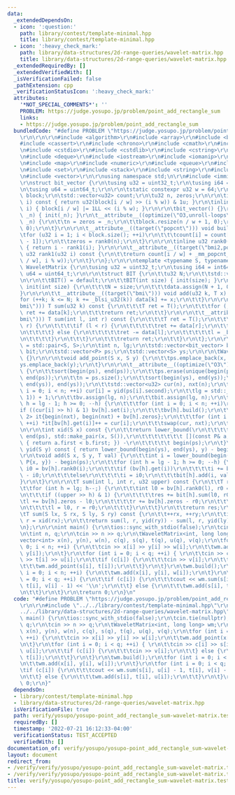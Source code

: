 ```yaml
---
data:
  _extendedDependsOn:
  - icon: ':question:'
    path: library/contest/template-minimal.hpp
    title: library/contest/template-minimal.hpp
  - icon: ':heavy_check_mark:'
    path: library/data-structures/2d-range-queries/wavelet-matrix.hpp
    title: library/data-structures/2d-range-queries/wavelet-matrix.hpp
  _extendedRequiredBy: []
  _extendedVerifiedWith: []
  _isVerificationFailed: false
  _pathExtension: cpp
  _verificationStatusIcon: ':heavy_check_mark:'
  attributes:
    '*NOT_SPECIAL_COMMENTS*': ''
    PROBLEM: https://judge.yosupo.jp/problem/point_add_rectangle_sum
    links:
    - https://judge.yosupo.jp/problem/point_add_rectangle_sum
  bundledCode: "#define PROBLEM \"https://judge.yosupo.jp/problem/point_add_rectangle_sum\"\
    \r\n\r\n\r\n#include <algorithm>\r\n#include <array>\r\n#include <bitset>\r\n\
    #include <cassert>\r\n#include <chrono>\r\n#include <cmath>\r\n#include <complex>\r\
    \n#include <cstdio>\r\n#include <cstdlib>\r\n#include <cstring>\r\n#include <ctime>\r\
    \n#include <deque>\r\n#include <iostream>\r\n#include <iomanip>\r\n#include <list>\r\
    \n#include <map>\r\n#include <numeric>\r\n#include <queue>\r\n#include <random>\r\
    \n#include <set>\r\n#include <stack>\r\n#include <string>\r\n#include <unordered_map>\r\
    \n#include <vector>\r\n\r\nusing namespace std;\n\r\n#include <immintrin.h>\r\n\
    \r\nstruct bit_vector {\r\n\tusing u32 = uint32_t;\r\n\tusing i64 = int64_t;\r\
    \n\tusing u64 = uint64_t;\r\n\r\n\tstatic constexpr u32 w = 64;\r\n\tstd::vector<u64>\
    \ block;\r\n\tstd::vector<u32> count;\r\n\tu32 n, zeros;\r\n\r\n\tinline u32 get(u32\
    \ i) const { return u32(block[i / w] >> (i % w)) & 1u; }\r\n\tinline void set(u32\
    \ i) { block[i / w] |= 1LL << (i % w); }\r\n\r\n\tbit_vector() {}\r\n\tbit_vector(int\
    \ _n) { init(_n); }\r\n\t__attribute__((optimize(\"O3,unroll-loops\"))) void init(int\
    \ _n) {\r\n\t\tn = zeros = _n;\r\n\t\tblock.resize(n / w + 1, 0);\r\n\t\tcount.resize(block.size(),\
    \ 0);\r\n\t}\r\n\r\n\t__attribute__((target(\"popcnt\"))) void build() {\r\n\t\
    \tfor (u32 i = 1; i < block.size(); ++i)\r\n\t\t\tcount[i] = count[i - 1] + _mm_popcnt_u64(block[i\
    \ - 1]);\r\n\t\tzeros = rank0(n);\r\n\t}\r\n\r\n\tinline u32 rank0(u32 i) const\
    \ { return i - rank1(i); }\r\n\r\n\t__attribute__((target(\"bmi2,popcnt\"))) inline\
    \ u32 rank1(u32 i) const {\r\n\t\treturn count[i / w] + _mm_popcnt_u64(_bzhi_u64(block[i\
    \ / w], i % w));\r\n\t}\r\n};\r\n\r\ntemplate <typename S, typename T>\r\nstruct\
    \ WaveletMatrix {\r\n\tusing u32 = uint32_t;\r\n\tusing i64 = int64_t;\r\n\tusing\
    \ u64 = uint64_t;\r\n\r\n\tstruct BIT {\r\n\t\tu32 N;\r\n\t\tstd::vector<T> data;\r\
    \n\r\n\t\tBIT() = default;\r\n\t\tBIT(int size) { init(size); }\r\n\r\n\t\tvoid\
    \ init(int size) {\r\n\t\t\tN = size;\r\n\t\t\tdata.assign(N + 1, 0);\r\n\t\t\
    }\r\n\r\n\t\t__attribute__((target(\"bmi\"))) void add(u32 k, T x) {\r\n\t\t\t\
    for (++k; k <= N; k += _blsi_u32(k)) data[k] += x;\r\n\t\t}\r\n\r\n\t\t__attribute__((target(\"\
    bmi\"))) T sum(u32 k) const {\r\n\t\t\tT ret = T();\r\n\t\t\tfor (; k; k = _blsr_u32(k))\
    \ ret += data[k];\r\n\t\t\treturn ret;\r\n\t\t}\r\n\r\n\t\t__attribute__((target(\"\
    bmi\"))) T sum(int l, int r) const {\r\n\t\t\tT ret = T();\r\n\t\t\twhile (l !=\
    \ r) {\r\n\t\t\t\tif (l < r) {\r\n\t\t\t\t\tret += data[r];\r\n\t\t\t\t\tr = _blsr_u32(r);\r\
    \n\t\t\t\t} else {\r\n\t\t\t\t\tret -= data[l];\r\n\t\t\t\t\tl = _blsr_u32(l);\r\
    \n\t\t\t\t}\r\n\t\t\t}\r\n\t\t\treturn ret;\r\n\t\t}\r\n\t};\r\n\r\n\tusing P\
    \ = std::pair<S, S>;\r\n\tint n, lg;\r\n\tstd::vector<bit_vector> bv;\r\n\tstd::vector<BIT>\
    \ bit;\r\n\tstd::vector<P> ps;\r\n\tstd::vector<S> ys;\r\n\r\n\tWaveletMatrix()\
    \ {}\r\n\r\n\tvoid add_point(S x, S y) {\r\n\t\tps.emplace_back(x, y);\r\n\t\t\
    ys.emplace_back(y);\r\n\t}\r\n\r\n\t__attribute__((optimize(\"O3\"))) void build()\
    \ {\r\n\t\tsort(begin(ps), end(ps));\r\n\t\tps.erase(unique(begin(ps), end(ps)),\
    \ end(ps));\r\n\t\tn = ps.size();\r\n\t\tsort(begin(ys), end(ys));\r\n\t\tys.erase(unique(begin(ys),\
    \ end(ys)), end(ys));\r\n\t\tstd::vector<u32> cur(n), nxt(n);\r\n\t\tfor (int\
    \ i = 0; i < n; ++i) cur[i] = yid(ps[i].second);\r\n\t\tlg = std::__lg(std::max(n,\
    \ 1)) + 1;\r\n\t\tbv.assign(lg, n);\r\n\t\tbit.assign(lg, n);\r\n\t\tfor (int\
    \ h = lg - 1; h >= 0; --h) {\r\n\t\t\tfor (int i = 0; i < n; ++i)\r\n\t\t\t\t\
    if ((cur[i] >> h) & 1) bv[h].set(i);\r\n\t\t\tbv[h].build();\r\n\t\t\tstd::array<decltype(begin(nxt)),\
    \ 2> it{begin(nxt), begin(nxt) + bv[h].zeros};\r\n\t\t\tfor (int i = 0; i < n;\
    \ ++i) *it[bv[h].get(i)]++ = cur[i];\r\n\t\t\tswap(cur, nxt);\r\n\t\t}\r\n\t}\r\
    \n\r\n\tint xid(S x) const {\r\n\t\treturn lower_bound(\r\n\t\t\t\t\t\t\t begin(ps),\
    \ end(ps), std::make_pair(x, S()),\r\n\t\t\t\t\t\t\t [](const P& a, const P& b)\
    \ { return a.first < b.first; }) -\r\n\t\t\t\t\t begin(ps);\r\n\t}\r\n\r\n\tint\
    \ yid(S y) const { return lower_bound(begin(ys), end(ys), y) - begin(ys); }\r\n\
    \r\n\tvoid add(S x, S y, T val) {\r\n\t\tint i = lower_bound(begin(ps), end(ps),\
    \ P{x, y}) - begin(ps);\r\n\t\tfor (int h = lg - 1; h >= 0; --h) {\r\n\t\t\tint\
    \ i0 = bv[h].rank0(i);\r\n\t\t\tif (bv[h].get(i))\r\n\t\t\t\ti += bv[h].zeros\
    \ - i0;\r\n\t\t\telse\r\n\t\t\t\ti = i0;\r\n\t\t\tbit[h].add(i, val);\r\n\t\t\
    }\r\n\t}\r\n\r\n\tT sum(int l, int r, u32 upper) const {\r\n\t\tT res = 0;\r\n\
    \t\tfor (int h = lg; h--;) {\r\n\t\t\tint l0 = bv[h].rank0(l), r0 = bv[h].rank0(r);\r\
    \n\t\t\tif ((upper >> h) & 1) {\r\n\t\t\t\tres += bit[h].sum(l0, r0);\r\n\t\t\t\
    \tl += bv[h].zeros - l0;\r\n\t\t\t\tr += bv[h].zeros - r0;\r\n\t\t\t} else {\r\
    \n\t\t\t\tl = l0, r = r0;\r\n\t\t\t}\r\n\t\t}\r\n\t\treturn res;\r\n\t}\r\n\r\n\
    \tT sum(S lx, S rx, S ly, S ry) const {\r\n\t\t++rx, ++ry;\r\n\t\tint l = xid(lx),\
    \ r = xid(rx);\r\n\t\treturn sum(l, r, yid(ry)) - sum(l, r, yid(ly));\r\n\t}\r\
    \n};\r\n\r\nint main() {\r\n\tios::sync_with_stdio(false);\r\n\tcin.tie(nullptr);\r\
    \n\tint n, q;\r\n\tcin >> n >> q;\r\n\tWaveletMatrix<int, long long> wm;\r\n\t\
    vector<int> x(n), y(n), w(n), c(q), s(q), t(q), u(q), v(q);\r\n\tfor (int i =\
    \ 0; i < n; ++i) {\r\n\t\tcin >> x[i] >> y[i] >> w[i];\r\n\t\twm.add_point(x[i],\
    \ y[i]);\r\n\t}\r\n\tfor (int i = 0; i < q; ++i) { \r\n\t\tcin >> c[i] >> s[i]\
    \ >> t[i] >> u[i];\r\n\t\tif (c[i]) {\r\n\t\t\tcin >> v[i];\r\n\t\t} else {\r\n\
    \t\t\twm.add_point(s[i], t[i]);\r\n\t\t}\r\n\t}\r\n\twm.build();\r\n\tfor (int\
    \ i = 0; i < n; ++i) {\r\n\t\twm.add(x[i], y[i], w[i]);\r\n\t}\r\n\tfor (int i\
    \ = 0; i < q; ++i) {\r\n\t\tif (c[i]) {\r\n\t\t\tcout << wm.sum(s[i], u[i] - 1,\
    \ t[i], v[i] - 1) << '\\n';\r\n\t\t} else {\r\n\t\t\twm.add(s[i], t[i], u[i]);\r\
    \n\t\t}\r\n\t}\r\n\treturn 0;\r\n}\n"
  code: "#define PROBLEM \"https://judge.yosupo.jp/problem/point_add_rectangle_sum\"\
    \r\n\r\n#include \"../../library/contest/template-minimal.hpp\"\r\n#include \"\
    ../../library/data-structures/2d-range-queries/wavelet-matrix.hpp\"\r\n\r\nint\
    \ main() {\r\n\tios::sync_with_stdio(false);\r\n\tcin.tie(nullptr);\r\n\tint n,\
    \ q;\r\n\tcin >> n >> q;\r\n\tWaveletMatrix<int, long long> wm;\r\n\tvector<int>\
    \ x(n), y(n), w(n), c(q), s(q), t(q), u(q), v(q);\r\n\tfor (int i = 0; i < n;\
    \ ++i) {\r\n\t\tcin >> x[i] >> y[i] >> w[i];\r\n\t\twm.add_point(x[i], y[i]);\r\
    \n\t}\r\n\tfor (int i = 0; i < q; ++i) { \r\n\t\tcin >> c[i] >> s[i] >> t[i] >>\
    \ u[i];\r\n\t\tif (c[i]) {\r\n\t\t\tcin >> v[i];\r\n\t\t} else {\r\n\t\t\twm.add_point(s[i],\
    \ t[i]);\r\n\t\t}\r\n\t}\r\n\twm.build();\r\n\tfor (int i = 0; i < n; ++i) {\r\
    \n\t\twm.add(x[i], y[i], w[i]);\r\n\t}\r\n\tfor (int i = 0; i < q; ++i) {\r\n\t\
    \tif (c[i]) {\r\n\t\t\tcout << wm.sum(s[i], u[i] - 1, t[i], v[i] - 1) << '\\n';\r\
    \n\t\t} else {\r\n\t\t\twm.add(s[i], t[i], u[i]);\r\n\t\t}\r\n\t}\r\n\treturn\
    \ 0;\r\n}"
  dependsOn:
  - library/contest/template-minimal.hpp
  - library/data-structures/2d-range-queries/wavelet-matrix.hpp
  isVerificationFile: true
  path: verify/yosupo/yosupo-point_add_rectangle_sum-wavelet-matrix.test.cpp
  requiredBy: []
  timestamp: '2022-07-21 16:12:33-04:00'
  verificationStatus: TEST_ACCEPTED
  verifiedWith: []
documentation_of: verify/yosupo/yosupo-point_add_rectangle_sum-wavelet-matrix.test.cpp
layout: document
redirect_from:
- /verify/verify/yosupo/yosupo-point_add_rectangle_sum-wavelet-matrix.test.cpp
- /verify/verify/yosupo/yosupo-point_add_rectangle_sum-wavelet-matrix.test.cpp.html
title: verify/yosupo/yosupo-point_add_rectangle_sum-wavelet-matrix.test.cpp
---
```

